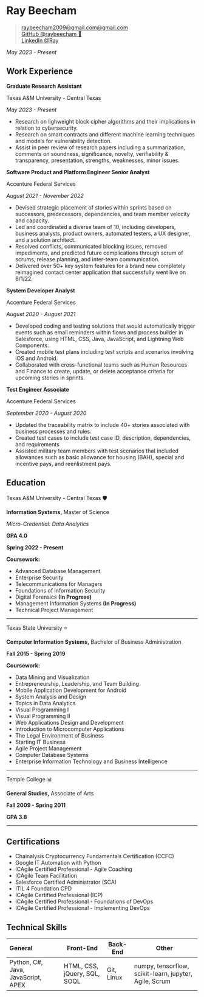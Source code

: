 # Ray Beecham

> [raybeecham2009@gmail.com@gmail.com](mailto:raybeecham2009@gmail.com) <br>
> [GitHub @raybeecham 🐉](https://github.com/raybeecham) <br>
> [LinkedIn @Ray](https://linkedin.com/in/RaymondBeecham)  

_May 2023 - Present_

## Work Experience

**Graduate Research Assistant**

Texas A&M University - Central Texas

_May 2023 - Present_

- Research on lighweight block cipher algorithms and their implications in relation to cybersecurity.
- Research on smart contracts and different machine learning techniques and models for vulnerability detection.
- Assist in peer review of research papers including a summarization, comments on soundness, significance, novelty, verifiability & transparency, presentation, strengths, weaknesses, minor issues.

**Software Product and Platform Engineer Senior Analyst**

Accenture Federal Services

_August 2021 - November 2022_

- Devised strategic placement of stories within sprints based on successors, predecessors, dependencies, and team member velocity and capacity.
- Led and coordinated a diverse team of 10, including developers, business analysts, product owners, automated testers, a UX designer, and a solution architect.
- Resolved conflicts, communicated blocking issues, removed impediments, and predicted future complications through scrum of scrums, release planning, and inter-team communication.
- Delivered over 50+ key system features for a brand new completely reimagined contact center application that successfully went live on 6/1/22.

**System Developer Analyst**

Accenture Federal Services

_August 2020 - August 2021_

- Developed coding and testing solutions that would automatically trigger events such as email reminders within flows and process builder in Salesforce, using HTML, CSS, Java, JavaScript, and Lightning Web Components.
- Created mobile test plans including test scripts and scenarios involving iOS and Android.
- Collaborated with cross-functional teams such as Human Resources and Finance to create, update, or delete acceptance criteria for upcoming stories in sprints.

**Test Engineer Associate**

Accenture Federal Services

_September 2020 - August 2020_

- Updated the traceability matrix to include 40+ stories associated with business processes and rules.
- Created test cases to include test case ID, description, dependencies, and requirements
- Assisted military team members with test scenarios that included allowances such as basic allowance for housing (BAH), special and incentive pays, and reenlistment pays.


## Education


Texas A&M University - Central Texas 🛡️

**Information Systems,** Master of Science

_Micro-Credential: Data Analytics_

**GPA 4.0**

**Spring 2022 - Present**

**Coursework:**

* Advanced Database Management
* Enterprise Security
* Telecommunications for Managers
* Foundations of Information Security
* Digital Forensics **(In Progress)**
* Management Information Systems **(In Progress)**
* Technical Project Management

---

Texas State University ⭐

**Computer Information Systems,** Bachelor of Business Administration

**Fall 2015 - Spring 2019**

**Coursework:**

* Data Mining and Visualization
* Entrepreneurship, Leadership, and Team Building
* Mobile Application Development for Android
* System Analysis and Design
* Topics in Data Analytics
* Visual Programming I
* Visual Programming II
* Web Applications Design and Development
* Introduction to Microcomputer Applications
* The Legal Environment of Business
* Starting IT Business
* Agile Project Management
* Computer Database Systems
* Enterprise Information Technology and Business Intelligence

---

Temple College 📊

**General Studies,** Associate of Arts

**Fall 2009 - Spring 2011**

**GPA 3.8**

---

## Certifications

- Chainalysis Cryptocurrency Fundamentals Certification (CCFC)
- Google IT Automation with Python
- ICAgile Certified Professional - Agile Coaching
- ICAgile Team Facilitation
- Salesforce Certified Administrator (SCA)
- ITIL 4 Foundation CPD
- ICAgile Certified Professional (ICP)
- ICAgile Certified Professional - Foundations of DevOps
- ICAgile Certified Professional - Implementing DevOps

## Technical Skills

| General                                | Front-End                                | Back-End                      | Other                                    |
| :------------------------------------- | ---------------------------------------- | ----------------------------- | ---------------------------------------- |
| Python, C#, Java, JavaScript, APEX | HTML, CSS, jQuery, SQL, SOQL | Git, Linux | numpy, tensorflow, scikit-learn, jupyter, Agile, Scrum

<!--
**raybeecham/raybeecham** is a ✨ _special_ ✨ repository because its `README.md` (this file) appears on your GitHub profile.

Here are some ideas to get you started:

- 🔭 I’m currently working on ...
- 🌱 I’m currently learning ...
- 👯 I’m looking to collaborate on ...
- 🤔 I’m looking for help with ...
- 💬 Ask me about ...
- 📫 How to reach me: ...
- 😄 Pronouns: ...
- ⚡ Fun fact: ...
-->
